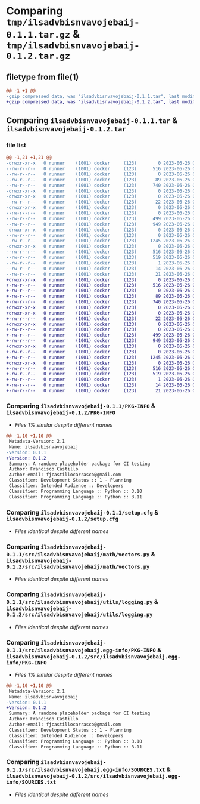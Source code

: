 # Comparing `tmp/ilsadvbisnvavojebaij-0.1.1.tar.gz` & `tmp/ilsadvbisnvavojebaij-0.1.2.tar.gz`

## filetype from file(1)

```diff
@@ -1 +1 @@
-gzip compressed data, was "ilsadvbisnvavojebaij-0.1.1.tar", last modified: Mon Jun 26 04:52:15 2023, max compression
+gzip compressed data, was "ilsadvbisnvavojebaij-0.1.2.tar", last modified: Mon Jun 26 06:26:09 2023, max compression
```

## Comparing `ilsadvbisnvavojebaij-0.1.1.tar` & `ilsadvbisnvavojebaij-0.1.2.tar`

### file list

```diff
@@ -1,21 +1,21 @@
-drwxr-xr-x   0 runner    (1001) docker     (123)        0 2023-06-26 04:52:15.721088 ilsadvbisnvavojebaij-0.1.1/
--rw-r--r--   0 runner    (1001) docker     (123)      516 2023-06-26 04:52:15.721088 ilsadvbisnvavojebaij-0.1.1/PKG-INFO
--rw-r--r--   0 runner    (1001) docker     (123)        0 2023-06-26 04:51:38.000000 ilsadvbisnvavojebaij-0.1.1/README.md
--rw-r--r--   0 runner    (1001) docker     (123)       89 2023-06-26 04:51:38.000000 ilsadvbisnvavojebaij-0.1.1/pyproject.toml
--rw-r--r--   0 runner    (1001) docker     (123)      740 2023-06-26 04:52:15.721088 ilsadvbisnvavojebaij-0.1.1/setup.cfg
-drwxr-xr-x   0 runner    (1001) docker     (123)        0 2023-06-26 04:52:15.717087 ilsadvbisnvavojebaij-0.1.1/src/
-drwxr-xr-x   0 runner    (1001) docker     (123)        0 2023-06-26 04:52:15.717087 ilsadvbisnvavojebaij-0.1.1/src/ilsadvbisnvavojebaij/
--rw-r--r--   0 runner    (1001) docker     (123)       22 2023-06-26 04:51:38.000000 ilsadvbisnvavojebaij-0.1.1/src/ilsadvbisnvavojebaij/__init__.py
-drwxr-xr-x   0 runner    (1001) docker     (123)        0 2023-06-26 04:52:15.717087 ilsadvbisnvavojebaij-0.1.1/src/ilsadvbisnvavojebaij/math/
--rw-r--r--   0 runner    (1001) docker     (123)        0 2023-06-26 04:51:38.000000 ilsadvbisnvavojebaij-0.1.1/src/ilsadvbisnvavojebaij/math/__init__.py
--rw-r--r--   0 runner    (1001) docker     (123)      499 2023-06-26 04:51:38.000000 ilsadvbisnvavojebaij-0.1.1/src/ilsadvbisnvavojebaij/math/scalars.py
--rw-r--r--   0 runner    (1001) docker     (123)      949 2023-06-26 04:51:38.000000 ilsadvbisnvavojebaij-0.1.1/src/ilsadvbisnvavojebaij/math/vectors.py
-drwxr-xr-x   0 runner    (1001) docker     (123)        0 2023-06-26 04:52:15.721088 ilsadvbisnvavojebaij-0.1.1/src/ilsadvbisnvavojebaij/utils/
--rw-r--r--   0 runner    (1001) docker     (123)        0 2023-06-26 04:51:38.000000 ilsadvbisnvavojebaij-0.1.1/src/ilsadvbisnvavojebaij/utils/__init__.py
--rw-r--r--   0 runner    (1001) docker     (123)     1245 2023-06-26 04:51:38.000000 ilsadvbisnvavojebaij-0.1.1/src/ilsadvbisnvavojebaij/utils/logging.py
-drwxr-xr-x   0 runner    (1001) docker     (123)        0 2023-06-26 04:52:15.717087 ilsadvbisnvavojebaij-0.1.1/src/ilsadvbisnvavojebaij.egg-info/
--rw-r--r--   0 runner    (1001) docker     (123)      516 2023-06-26 04:52:15.000000 ilsadvbisnvavojebaij-0.1.1/src/ilsadvbisnvavojebaij.egg-info/PKG-INFO
--rw-r--r--   0 runner    (1001) docker     (123)      519 2023-06-26 04:52:15.000000 ilsadvbisnvavojebaij-0.1.1/src/ilsadvbisnvavojebaij.egg-info/SOURCES.txt
--rw-r--r--   0 runner    (1001) docker     (123)        1 2023-06-26 04:52:15.000000 ilsadvbisnvavojebaij-0.1.1/src/ilsadvbisnvavojebaij.egg-info/dependency_links.txt
--rw-r--r--   0 runner    (1001) docker     (123)       14 2023-06-26 04:52:15.000000 ilsadvbisnvavojebaij-0.1.1/src/ilsadvbisnvavojebaij.egg-info/requires.txt
--rw-r--r--   0 runner    (1001) docker     (123)       21 2023-06-26 04:52:15.000000 ilsadvbisnvavojebaij-0.1.1/src/ilsadvbisnvavojebaij.egg-info/top_level.txt
+drwxr-xr-x   0 runner    (1001) docker     (123)        0 2023-06-26 06:26:09.475050 ilsadvbisnvavojebaij-0.1.2/
+-rw-r--r--   0 runner    (1001) docker     (123)      516 2023-06-26 06:26:09.475050 ilsadvbisnvavojebaij-0.1.2/PKG-INFO
+-rw-r--r--   0 runner    (1001) docker     (123)        0 2023-06-26 06:25:46.000000 ilsadvbisnvavojebaij-0.1.2/README.md
+-rw-r--r--   0 runner    (1001) docker     (123)       89 2023-06-26 06:25:46.000000 ilsadvbisnvavojebaij-0.1.2/pyproject.toml
+-rw-r--r--   0 runner    (1001) docker     (123)      740 2023-06-26 06:26:09.475050 ilsadvbisnvavojebaij-0.1.2/setup.cfg
+drwxr-xr-x   0 runner    (1001) docker     (123)        0 2023-06-26 06:26:09.471050 ilsadvbisnvavojebaij-0.1.2/src/
+drwxr-xr-x   0 runner    (1001) docker     (123)        0 2023-06-26 06:26:09.475050 ilsadvbisnvavojebaij-0.1.2/src/ilsadvbisnvavojebaij/
+-rw-r--r--   0 runner    (1001) docker     (123)       22 2023-06-26 06:25:46.000000 ilsadvbisnvavojebaij-0.1.2/src/ilsadvbisnvavojebaij/__init__.py
+drwxr-xr-x   0 runner    (1001) docker     (123)        0 2023-06-26 06:26:09.475050 ilsadvbisnvavojebaij-0.1.2/src/ilsadvbisnvavojebaij/math/
+-rw-r--r--   0 runner    (1001) docker     (123)        0 2023-06-26 06:25:46.000000 ilsadvbisnvavojebaij-0.1.2/src/ilsadvbisnvavojebaij/math/__init__.py
+-rw-r--r--   0 runner    (1001) docker     (123)      499 2023-06-26 06:25:46.000000 ilsadvbisnvavojebaij-0.1.2/src/ilsadvbisnvavojebaij/math/scalars.py
+-rw-r--r--   0 runner    (1001) docker     (123)      949 2023-06-26 06:25:46.000000 ilsadvbisnvavojebaij-0.1.2/src/ilsadvbisnvavojebaij/math/vectors.py
+drwxr-xr-x   0 runner    (1001) docker     (123)        0 2023-06-26 06:26:09.475050 ilsadvbisnvavojebaij-0.1.2/src/ilsadvbisnvavojebaij/utils/
+-rw-r--r--   0 runner    (1001) docker     (123)        0 2023-06-26 06:25:46.000000 ilsadvbisnvavojebaij-0.1.2/src/ilsadvbisnvavojebaij/utils/__init__.py
+-rw-r--r--   0 runner    (1001) docker     (123)     1245 2023-06-26 06:25:46.000000 ilsadvbisnvavojebaij-0.1.2/src/ilsadvbisnvavojebaij/utils/logging.py
+drwxr-xr-x   0 runner    (1001) docker     (123)        0 2023-06-26 06:26:09.475050 ilsadvbisnvavojebaij-0.1.2/src/ilsadvbisnvavojebaij.egg-info/
+-rw-r--r--   0 runner    (1001) docker     (123)      516 2023-06-26 06:26:09.000000 ilsadvbisnvavojebaij-0.1.2/src/ilsadvbisnvavojebaij.egg-info/PKG-INFO
+-rw-r--r--   0 runner    (1001) docker     (123)      519 2023-06-26 06:26:09.000000 ilsadvbisnvavojebaij-0.1.2/src/ilsadvbisnvavojebaij.egg-info/SOURCES.txt
+-rw-r--r--   0 runner    (1001) docker     (123)        1 2023-06-26 06:26:09.000000 ilsadvbisnvavojebaij-0.1.2/src/ilsadvbisnvavojebaij.egg-info/dependency_links.txt
+-rw-r--r--   0 runner    (1001) docker     (123)       14 2023-06-26 06:26:09.000000 ilsadvbisnvavojebaij-0.1.2/src/ilsadvbisnvavojebaij.egg-info/requires.txt
+-rw-r--r--   0 runner    (1001) docker     (123)       21 2023-06-26 06:26:09.000000 ilsadvbisnvavojebaij-0.1.2/src/ilsadvbisnvavojebaij.egg-info/top_level.txt
```

### Comparing `ilsadvbisnvavojebaij-0.1.1/PKG-INFO` & `ilsadvbisnvavojebaij-0.1.2/PKG-INFO`

 * *Files 1% similar despite different names*

```diff
@@ -1,10 +1,10 @@
 Metadata-Version: 2.1
 Name: ilsadvbisnvavojebaij
-Version: 0.1.1
+Version: 0.1.2
 Summary: A randome placeholder package for CI testing
 Author: Francisco Castillo
 Author-email: fjcastillocarrasco@gmail.com
 Classifier: Development Status :: 1 - Planning
 Classifier: Intended Audience :: Developers
 Classifier: Programming Language :: Python :: 3.10
 Classifier: Programming Language :: Python :: 3.11
```

### Comparing `ilsadvbisnvavojebaij-0.1.1/setup.cfg` & `ilsadvbisnvavojebaij-0.1.2/setup.cfg`

 * *Files identical despite different names*

### Comparing `ilsadvbisnvavojebaij-0.1.1/src/ilsadvbisnvavojebaij/math/vectors.py` & `ilsadvbisnvavojebaij-0.1.2/src/ilsadvbisnvavojebaij/math/vectors.py`

 * *Files identical despite different names*

### Comparing `ilsadvbisnvavojebaij-0.1.1/src/ilsadvbisnvavojebaij/utils/logging.py` & `ilsadvbisnvavojebaij-0.1.2/src/ilsadvbisnvavojebaij/utils/logging.py`

 * *Files identical despite different names*

### Comparing `ilsadvbisnvavojebaij-0.1.1/src/ilsadvbisnvavojebaij.egg-info/PKG-INFO` & `ilsadvbisnvavojebaij-0.1.2/src/ilsadvbisnvavojebaij.egg-info/PKG-INFO`

 * *Files 1% similar despite different names*

```diff
@@ -1,10 +1,10 @@
 Metadata-Version: 2.1
 Name: ilsadvbisnvavojebaij
-Version: 0.1.1
+Version: 0.1.2
 Summary: A randome placeholder package for CI testing
 Author: Francisco Castillo
 Author-email: fjcastillocarrasco@gmail.com
 Classifier: Development Status :: 1 - Planning
 Classifier: Intended Audience :: Developers
 Classifier: Programming Language :: Python :: 3.10
 Classifier: Programming Language :: Python :: 3.11
```

### Comparing `ilsadvbisnvavojebaij-0.1.1/src/ilsadvbisnvavojebaij.egg-info/SOURCES.txt` & `ilsadvbisnvavojebaij-0.1.2/src/ilsadvbisnvavojebaij.egg-info/SOURCES.txt`

 * *Files identical despite different names*

